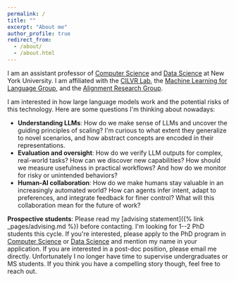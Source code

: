 ```yaml
---
permalink: /
title: ""
excerpt: "About me"
author_profile: true
redirect_from: 
  - /about/
  - /about.html
---
```


I am an assistant professor of [Computer Science](https://cs.nyu.edu) and [Data Science](https://cds.nyu.edu) at New York University.
I am affiliated with the [CILVR Lab](https://wp.nyu.edu/cilvr/),
the [Machine Learning for Language Group](https://wp.nyu.edu/ml2),
and the [Alignment Research Group](https://wp.nyu.edu/arg/).

I am interested in how large language models work and the potential risks of this technology.
Here are some questions I'm thinking about nowadays:

- **Understanding LLMs**: How do we make sense of LLMs and uncover the guiding principles of scaling? I'm curious to what extent they generalize to novel scenarios, and how abstract concepts are encoded in their representations.
- **Evaluation and oversight**: How do we verify LLM outputs for complex, real-world tasks? How can we discover new capabilities? How should we measure usefulness in practical workflows? And how do we monitor for risky or unintended behaviors? 
- **Human-AI collaboration**: How do we make humans stay valuable in an increasingly automated world? How can agents infer intent, adapt to preferences, and integrate feedback for finer control? What will this collaboration mean for the future of work?

**Prospective students**:
Please read my [advising statement]({% link _pages/advising.md %}) before contacting.
I'm looking for 1--2 PhD students this cycle.
If you're interested, please apply to the PhD program in [Computer Science](https://cs.nyu.edu/home/phd/admission.html) or [Data Science](https://cds.nyu.edu/academics/phd-in-data-science)
and mention my name in your application.
If you are interested in a post-doc position, please email me directly.
Unfortunately I no longer have time to supervise undergraduates or MS students. If you think you have a compelling story though, feel free to reach out.
